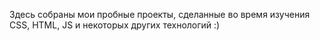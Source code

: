 Здесь собраны мои пробные проекты, сделанные во время изучения CSS, HTML, JS и некоторых других технологий :)
